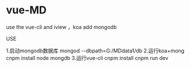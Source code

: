 # vue-MD
use the vue-cli and iview ，koa add mongodb

USE

1.启动mongodb数据库
 mongod --dbpath=G:/MDdata1/db
 2.运行koa+mong
 cnpm install
 node mongdb
 3.运行vue-cli
 cnpm install 
 cnpm run dev
